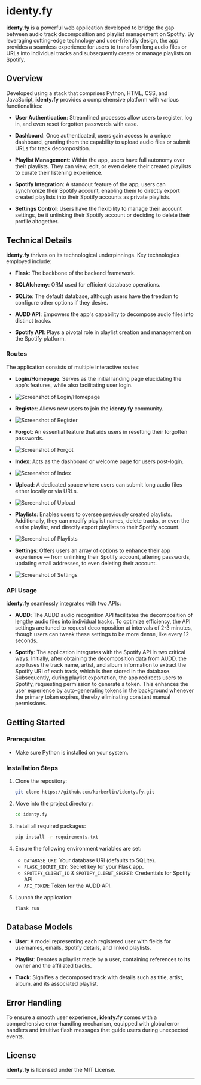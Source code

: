 

# identy.fy

**identy.fy** is a powerful web application developed to bridge the gap between audio track decomposition and playlist management on Spotify. By leveraging cutting-edge technology and user-friendly design, the app provides a seamless experience for users to transform long audio files or URLs into individual tracks and subsequently create or manage playlists on Spotify.

## Overview

Developed using a stack that comprises Python, HTML, CSS, and JavaScript, **identy.fy** provides a comprehensive platform with various functionalities:

- **User Authentication**: Streamlined processes allow users to register, log in, and even reset forgotten passwords with ease.
  
- **Dashboard**: Once authenticated, users gain access to a unique dashboard, granting them the capability to upload audio files or submit URLs for track decomposition.
  
- **Playlist Management**: Within the app, users have full autonomy over their playlists. They can view, edit, or even delete their created playlists to curate their listening experience.
  
- **Spotify Integration**: A standout feature of the app, users can synchronize their Spotify account, enabling them to directly export created playlists into their Spotify accounts as private playlists.
  
- **Settings Control**: Users have the flexibility to manage their account settings, be it unlinking their Spotify account or deciding to delete their profile altogether.

## Technical Details

**identy.fy** thrives on its technological underpinnings. Key technologies employed include:

- **Flask**: The backbone of the backend framework.
  
- **SQLAlchemy**: ORM used for efficient database operations.
  
- **SQLite**: The default database, although users have the freedom to configure other options if they desire.
  
- **AUDD API**: Empowers the app's capability to decompose audio files into distinct tracks.
  
- **Spotify API**: Plays a pivotal role in playlist creation and management on the Spotify platform.

### Routes

The application consists of multiple interactive routes:

- **Login/Homepage**: Serves as the initial landing page elucidating the app's features, while also facilitating user login.
- ![Screenshot of Login/Homepage]((https://github.com/korberlin/IDenty.fy/blob/main/identy.fy/static/ss/login.png))

- **Register**: Allows new users to join the **identy.fy** community.
- ![Screenshot of Register](path_to_screenshot_for_register_page.png)
  
- **Forgot**: An essential feature that aids users in resetting their forgotten passwords.
- ![Screenshot of Forgot](path_to_screenshot_for_forgot_page.png)
  
- **Index**: Acts as the dashboard or welcome page for users post-login.
- ![Screenshot of Index](path_to_screenshot_for_index_page.png)
  
- **Upload**: A dedicated space where users can submit long audio files either locally or via URLs.
- ![Screenshot of Upload](path_to_screenshot_for_upload_page.png)
  
- **Playlists**: Enables users to oversee previously created playlists. Additionally, they can modify playlist names, delete tracks, or even the entire playlist, and directly export playlists to their Spotify account.
- ![Screenshot of Playlists](path_to_screenshot_for_playlists_page.png)
  
- **Settings**: Offers users an array of options to enhance their app experience — from unlinking their Spotify account, altering passwords, updating email addresses, to even deleting their account.
- ![Screenshot of Settings](path_to_screenshot_for_settings_page.png)

### API Usage

**identy.fy** seamlessly integrates with two APIs:

- **AUDD**: The AUDD audio recognition API facilitates the decomposition of lengthy audio files into individual tracks. To optimize efficiency, the API settings are tuned to request decomposition at intervals of 2-3 minutes, though users can tweak these settings to be more dense, like every 12 seconds.

- **Spotify**: The application integrates with the Spotify API in two critical ways. Initially, after obtaining the decomposition data from AUDD, the app fuses the track name, artist, and album information to extract the Spotify URI of each track, which is then stored in the database. Subsequently, during playlist exportation, the app redirects users to Spotify, requesting permission to generate a token. This enhances the user experience by auto-generating tokens in the background whenever the primary token expires, thereby eliminating constant manual permissions.

## Getting Started

### Prerequisites

- Make sure Python is installed on your system.

### Installation Steps

1. Clone the repository:
   ```bash
   git clone https://github.com/korberlin/identy.fy.git
   ```

2. Move into the project directory:
   ```bash
   cd identy.fy
   ```

3. Install all required packages:
   ```bash
   pip install -r requirements.txt
   ```

4. Ensure the following environment variables are set:
   - `DATABASE_URI`: Your database URI (defaults to SQLite).
   - `FLASK_SECRET_KEY`: Secret key for your Flask app.
   - `SPOTIFY_CLIENT_ID` & `SPOTIFY_CLIENT_SECRET`: Credentials for Spotify API.
   - `API_TOKEN`: Token for the AUDD API.

5. Launch the application:
   ```bash
   flask run
   ```

## Database Models

- **User**: A model representing each registered user with fields for usernames, emails, Spotify details, and linked playlists.

- **Playlist**: Denotes a playlist made by a user, containing references to its owner and the affiliated tracks.

- **Track**: Signifies a decomposed track with details such as title, artist, album, and its associated playlist.

## Error Handling

To ensure a smooth user experience, **identy.fy** comes with a comprehensive error-handling mechanism, equipped with global error handlers and intuitive flash messages that guide users during unexpected events.

## License

**identy.fy** is licensed under the MIT License.

--- 
